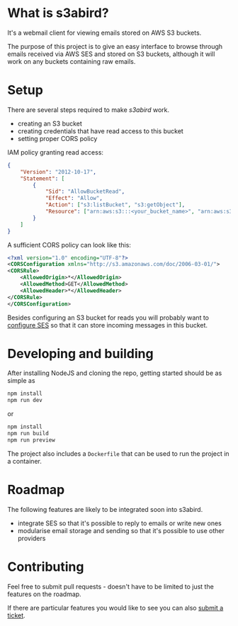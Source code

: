 # What is s3abird?

It's a webmail client for viewing emails stored on AWS S3 buckets.

The purpose of this project is to give an easy interface to browse
through emails received via AWS SES and stored on S3 buckets, although
it will work on any buckets containing raw emails.

# Setup

There are several steps required to make _s3abird_ work.

- creating an S3 bucket
- creating credentials that have read access to this bucket
- setting proper CORS policy

IAM policy granting read access:

```json
{
    "Version": "2012-10-17",
    "Statement": [
        {
            "Sid": "AllowBucketRead",
            "Effect": "Allow",
            "Action": ["s3:listBucket", "s3:getObject"],
            "Resource": ["arn:aws:s3:::<your_bucket_name>", "arn:aws:s3:::<your_bucket_name>/*"]
        }
    ]
}
```

A sufficient CORS policy can look like this:

```xml
<?xml version="1.0" encoding="UTF-8"?>
<CORSConfiguration xmlns="http://s3.amazonaws.com/doc/2006-03-01/">
<CORSRule>
    <AllowedOrigin>*</AllowedOrigin>
    <AllowedMethod>GET</AllowedMethod>
    <AllowedHeader>*</AllowedHeader>
</CORSRule>
</CORSConfiguration>
```

Besides configuring an S3 bucket for reads you will probably want to
[configure
SES](https://docs.aws.amazon.com/ses/latest/DeveloperGuide/receiving-email-getting-started.html)
so that it can store incoming messages in this bucket.

# Developing and building

After installing NodeJS and cloning the repo, getting started should be as simple as

```sh
npm install
npm run dev
```

or

```sh
npm install
npm run build
npm run preview
```

The project also includes a `Dockerfile` that can be used to run the project in a container.

# Roadmap

The following features are likely to be integrated soon into s3abird.

- integrate SES so that it's possible to reply to emails or write new
  ones
- modularise email storage and sending so that it's possible to use
  other providers

# Contributing

Feel free to submit pull requests - doesn't have to be limited to just the features on
the roadmap.

If there are particular features you would like to see you can also
[submit a ticket](https://github.com/mewa/s3abird/issues/new).
